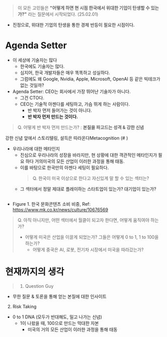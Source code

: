 <blockquote>
<p>이 모든 고민들은 <strong>&quot;어떻게 하면 현 시점 한국에서 위대한 기업이 탄생할 수 있는가?&quot;</strong> 라는 질문에서 시작되었다. (25.02.01)</p>
</blockquote>
<ul>
<li>진정으로, 위대한 기업의 탄생을 통한 경제 반등이 필요한 시점이다.</li>
</ul>
<h1 id="agenda-setter">Agenda Setter</h1>
<ul>
<li>이 세상에 기술자는 많다<ul>
<li>한국에도 기술자는 많다.</li>
<li>심지어, 한국 개발자들은 매우 똑똑하고 성실하다.</li>
<li>그럼에도 왜 Google, Nvidia, Apple, Microsoft, OpenAI 등 같은 빅테크가 없는 것일까?</li>
</ul>
</li>
<li>Agenda Setter: CEO는 회사에서 가장 뛰어난 기술자가 아니다.<ul>
<li>그건 CTO다.</li>
<li>CEO는 기술적 아젠다를 세팅하고, 가슴 뛰게 하는 사람이다.<ul>
<li>반 박자 먼저 들어가는 것이 아니다.</li>
<li><strong>반 박자 먼저 만드는 것이다.</strong></li>
</ul>
</li>
</ul>
</li>
</ul>
<blockquote>
<p>Q. 어떻게 반 박자 먼저 만드는가?
: <strong>본질을 파고드는 성격 &amp; 강한 신념</strong></p>
</blockquote>
<p>강한 신념 앞에서 스토리텔링, 설득은 따라온다Metacognition
 (# )</p>
<ul>
<li>우리나라에 대한 메타인지<ul>
<li>진심으로 우리나라의 성장을 바라지만, 현 상황에 대한 객관적인 메타인지가 필요  하다 거의미국의  모든 산업이 이러한 과정을 통해 태동.</li>
<li>이를 바탕으로 한국만의 아젠다 세팅이 필요하다.<blockquote>
<p>Q. 한국이 미국 이상으로 한다고 자신있게 말 할 수 있는 섹터는?</p>
</blockquote>
</li>
<li>그 섹터에서 정말 제대로 플레이하는 스타트업이 있는가? 대기업이 있는가?</li>
</ul>
</li>
</ul>
<p><img alt="" src="https://velog.velcdn.com/images/yechxn/post/12fa37be-0065-4138-86b8-294ab398d464/image.png" /></p>
<ul>
<li>Figure 1. 한국 문화콘텐츠 소비 비중, Ref: <a href="https://www.mk.co.kr/news/culture/10676569">https://www.mk.co.kr/news/culture/10676569</a></li>
</ul>
<blockquote>
<p>Q. 아직 아니지만, 어떤 섹터에서 월클이 되고자 한다면, 어떻게 움직여야 하는가?</p>
<ul>
<li>어떻게 미국은 산업을 이끌게 되었는가? 그들은 어떻게 0 to 1, 1 to 100을 하는가? <ul>
<li>어떻게 중국은 AI, 로봇, 전기차 시장에서 미국을 따라갔는가?</li>
</ul>
</li>
</ul>
</blockquote>
<h1 id="현재까지의-생각">현재까지의 생각</h1>
<blockquote>
<ol>
<li>Question Guy</li>
</ol>
</blockquote>
<ul>
<li>무한 질문 &amp; 토론을 통해 얻는 본질에 대한 인사이트</li>
</ul>
<ol start="2">
<li>Risk Taking</li>
</ol>
<ul>
<li>0 to 1 DNA (모두가 반대해도, 밀고 나가는 신념)<ul>
<li>1이 나왔을 때, 100으로 만드는 막대한 자본<ul>
<li>미국의 거의 모든 산업이 이러한 과정을 통해 태동 </li>
</ul>
</li>
</ul>
</li>
</ul>